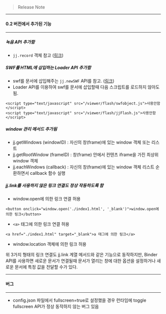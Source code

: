 > Release Note

--------------------------------------------
#### 0.2 버전에서 추가된 기능
--------------------------------------------

##### 녹음 API 추가함
* `jj.record` 객체 참고 (<a href="javascript:jj.link.html('./index.html', '_self', {parameter: 'ver/API.md'});" >링크</a>)

##### SWF를 HTML에 삽입하는 Loader API 추가함
* swf를 문서에 삽입해주는 `jj.newSWF` API를 참고. (<a href="javascript:jj.link.html('./index.html', '_self', {parameter: 'guide/guideFlash.md'});" >링크</a>)
* Loader API를 이용하여 swf를 문서에 삽입할때 다음 스크립트를 로드하지 않아도 됨.
```
<script type="text/javascript" src="/viewer/flash/swfobject.js">사용안함</script>
<script type="text/javascript" src="/viewer/flash/jjFlash.js">사용안함</script>
```

##### window 관리 메서드 추가됨
- jj.getWindows (windowID) : 자신의 창(frame)에 있는 window 객체 또는 리스트
- jj.getRootWindow (frameID) : 창(frame) 안에서 컨텐츠 iframe을 가진 최상위 window 객체
- jj.eachWindows (callback) : 자신의 창(frame)에 있는 window 객체 리스트 순환하면서 callback 함수 실행

##### jj.link를 사용하지 않은 링크 연결도 정상 작동하도록 함
* window.open에 의한 링크 연결 허용
```
<button onclick="window.open('./index1.html', '_blank')">window.open에 의한 링크</button>
```
* `<a>` 태그에 의한 링크 연결 허용
```
<a href="./index1.html" target="_blank">a 태그에 의한 링크</a>
```
* window.location 객체에 의한 링크 허용

위 3가지 형태의 링크 연결도 jj.link 계열 메서드와 같은 기능으로 동작하지만,
Binder API를 사용하면 새로운 문서가 연결될때 문서가 열리는 창에 대한 옵션을 설정하거나 새로운 문서에 특정 값을 전달할 수가 있다.


--------------------------------------------
#### 버그
--------------------------------------------

* config.json 파일에서 fullscreen=true로 설정했을 경우 런타임에 toggle fullscreen API가 정상 동작하지 않는 버그 있음



